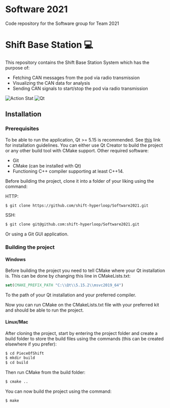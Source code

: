 # Software 2021

Code repository for the Software group for Team 2021

# Shift Base Station :computer: 

This repository contains the Shift Base Station System which has the purpose of:
- Fetching CAN messages from the pod via radio transmission
- Visualizing the CAN data for analysis
- Sending CAN signals to start/stop the pod via radio transmission

![Action Stat](https://github.com/shift-hyperloop/Software2021/workflows/Qt%20Build/badge.svg)
![Qt](https://camo.githubusercontent.com/01733e7677dabab55bd47062ade39c7e00944cf2536e5e9a7adeea2c19d97d6c/68747470733a2f2f696d672e736869656c64732e696f2f62616467652f51742d716d616b652d677265656e2e737667)

## Installation

### Prerequisites

To be able to run the application, Qt >= 5.15 is recommended. See [this](https://doc.qt.io/qt-5/gettingstarted.html) link for installation guidelines. You can either use Qt Creator to build the project or any other build tool with CMake support.
Other required software:
- Git
- CMake (can be installed with Qt)
- Functioning C++ compiler supporting at least C++14.

Before building the project, clone it into a folder of your liking using the command:

HTTP:
```sh
$ git clone https://github.com/shift-hyperloop/Software2021.git
```

SSH:
```sh
$ git clone git@github.com:shift-hyperloop/Software2021.git
```

Or using a Git GUI application.

### Building the project

#### Windows

Before building the project you need to tell CMake where your Qt installation is. This can be done by changing this line in CMakeLists.txt:

```CMake
set(CMAKE_PREFIX_PATH "C:\\Qt\\5.15.2\\msvc2019_64")
```

To the path of your Qt installation and your preferred compiler. 

Now you can run CMake on the CMakeLists.txt file with your preferred kit and should be able to run the project.

#### Linux/Mac

After cloning the project, start by entering the project folder and create a build folder to store the build files using the commands (this can be created elsewhere if you prefer):

```sh
$ cd PieceOfShift
$ mkdir build
$ cd build
```

Then run CMake from the build folder:

```sh
$ cmake ..
```
You can now build the project using the command:
```sh
$ make

